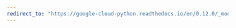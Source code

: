 ```yaml
---
redirect_to: "https://google-cloud-python.readthedocs.io/en/0.12.0/_modules/gcloud/bigquery/client.html"
---
```

